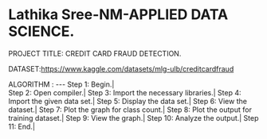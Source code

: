 # Lathika Sree-NM-APPLIED DATA SCIENCE.
PROJECT TITLE: CREDIT CARD FRAUD DETECTION.

DATASET:https://www.kaggle.com/datasets/mlg-ulb/creditcardfraud 

ALGORITHM : --- 
Step 1: Begin.|  
Step 2: Open compiler.|
Step 3: Import the necessary libraries.|
Step 4: Import the given data set.|
Step 5: Display the data set.|
Step 6: View the dataset.|
Step 7: Plot the graph for class count.|
Step 8: Plot the output for training dataset.|
Step 9: View the graph.|
Step 10: Analyze the output.|
Step 11: End.|


